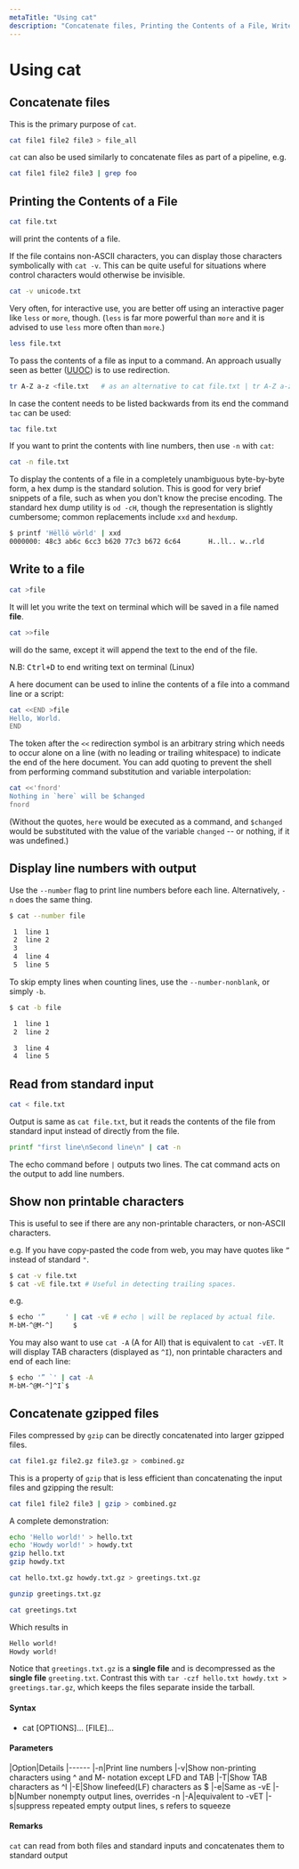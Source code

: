 ```yaml
---
metaTitle: "Using cat"
description: "Concatenate files, Printing the Contents of a File, Write to a file, Display line numbers with output, Read from standard input, Show non printable characters, Concatenate gzipped files"
---
```


# Using cat



## Concatenate files


This is the primary purpose of `cat`.

```bash
cat file1 file2 file3 > file_all

```

`cat` can also be used similarly to concatenate files as part of a pipeline, e.g.

```bash
cat file1 file2 file3 | grep foo

```



## Printing the Contents of a File


```bash
cat file.txt

```

will print the contents of a file.

If the file contains non-ASCII characters, you can display those characters symbolically with `cat -v`. This can be quite useful for situations where control characters would otherwise be invisible.

```bash
cat -v unicode.txt

```

Very often, for interactive use, you are better off using an interactive pager like `less` or `more`, though. (`less` is far more powerful than `more` and it is advised to use `less` more often than `more`.)

```bash
less file.txt

```

To pass the contents of a file as input to a command. An approach usually seen as better ([UUOC](https://en.wikipedia.org/wiki/Cat_(Unix)#Useless_use_of_cat)) is to use redirection.

```bash
tr A-Z a-z <file.txt   # as an alternative to cat file.txt | tr A-Z a-z

```

In case the content needs to be listed backwards from its end the command `tac` can be used:

```bash
tac file.txt

```

If you want to print the contents with line numbers, then use `-n` with `cat`:

```bash
cat -n file.txt

```

To display the contents of a file in a completely unambiguous byte-by-byte form, a hex dump is the standard solution.  This is good for very brief snippets of a file, such as when you don't know the precise encoding.  The standard hex dump utility is `od -cH`, though the representation is slightly cumbersome; common replacements include `xxd` and `hexdump`.

```bash
$ printf 'Hëllö wörld' | xxd
0000000: 48c3 ab6c 6cc3 b620 77c3 b672 6c64       H..ll.. w..rld

```



## Write to a file


```bash
cat >file

```

It will let you write the text on terminal which will be saved in a file named **file**.

```bash
cat >>file

```

will do the same, except it will append the text to the end of the file.

N.B: <kbd>Ctrl+D</kbd> to end writing text on terminal (Linux)

A here document can be used to inline the contents of a file into a command line or a script:

```bash
cat <<END >file
Hello, World.
END

```

The token after the `<<` redirection symbol is an arbitrary string which needs to occur alone on a line (with no leading or trailing whitespace) to indicate the end of the here document.  You can add quoting to prevent the shell from performing command substitution and variable interpolation:

```bash
cat <<'fnord'
Nothing in `here` will be $changed
fnord

```

(Without the quotes, `here` would be executed as a command, and `$changed` would be substituted with the value of the variable `changed` -- or nothing, if it was undefined.)



## Display line numbers with output


Use the `--number` flag to print line numbers before each line. Alternatively, `-n` does the same thing.

```bash
$ cat --number file

 1  line 1
 2  line 2
 3
 4  line 4
 5  line 5

```

To skip empty lines when counting lines, use the `--number-nonblank`, or simply `-b`.

```bash
$ cat -b file

 1  line 1
 2  line 2

 3  line 4
 4  line 5

```



## Read from standard input


```bash
cat < file.txt

```

Output is same as `cat file.txt`, but it reads the contents of the file from standard input instead of directly from the file.

```bash
printf "first line\nSecond line\n" | cat -n 

```

The echo command before `|` outputs two lines. The cat command acts on the output to add line numbers.



## Show non printable characters


This is useful to see if there are any non-printable characters, or non-ASCII characters.

e.g. If you have copy-pasted the code from web, you may have quotes like `”` instead of standard `"`.

```bash
$ cat -v file.txt
$ cat -vE file.txt # Useful in detecting trailing spaces.

```

e.g.

```bash
$ echo '”     ' | cat -vE # echo | will be replaced by actual file.
M-bM-^@M-^]     $

```

You may also want to use `cat -A` (A for All) that is equivalent to `cat -vET`.
It will display TAB characters (displayed as `^I`), non printable characters and end of each line:

```bash
$ echo '” `' | cat -A
M-bM-^@M-^]^I`$

```



## Concatenate gzipped files


Files compressed by `gzip` can be directly concatenated into larger gzipped files.

```bash
cat file1.gz file2.gz file3.gz > combined.gz

```

This is a property of `gzip` that is less efficient than concatenating the input files and gzipping the result:

```bash
cat file1 file2 file3 | gzip > combined.gz

```

A complete demonstration:

```bash
echo 'Hello world!' > hello.txt
echo 'Howdy world!' > howdy.txt
gzip hello.txt 
gzip howdy.txt

cat hello.txt.gz howdy.txt.gz > greetings.txt.gz

gunzip greetings.txt.gz

cat greetings.txt

```

Which results in

```bash
Hello world!
Howdy world!

```

Notice that `greetings.txt.gz` is a ****single file**** and is decompressed as the ****single file**** `greeting.txt`. Contrast this with `tar -czf hello.txt howdy.txt > greetings.tar.gz`, which keeps the files separate inside the tarball.



#### Syntax


- cat [OPTIONS]... [FILE]...



#### Parameters


|Option|Details
|------
|-n|Print line numbers
|-v|Show non-printing characters using ^ and M- notation except LFD and TAB
|-T|Show TAB characters as ^I
|-E|Show linefeed(LF) characters as $
|-e|Same as -vE
|-b|Number nonempty output lines, overrides -n
|-A|equivalent to -vET
|-s|suppress repeated empty output lines, s refers to squeeze



#### Remarks


`cat` can read from both files and standard inputs and concatenates them to standard output

